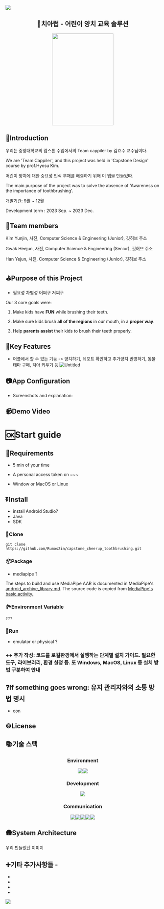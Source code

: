 <img src="https://capsule-render.vercel.app/api?type=wave&color=D7E9FF&height=300&section=header&text=Cheer-Up%20&fontSize=90&fontColor=489BF9" />

<div align="center">

## 🦷치아럽 - 어린이 양치 교육 솔루션

<img src="https://github.com/RumosZin/capstone_cheerup_toothbrushing/assets/80732503/702dd54e-dff5-4c39-a9e0-379aa7f12a8d" width="200" height="300">

</div>

## 🧐Introduction

우리는 중앙대학교의 캡스톤 수업에서의 Team cappiler by 김효수 교수님이다.

We are 'Team.Cappiler', and this project was held in 'Capstone Design' course by prof.Hyosu Kim.

어린이 양치에 대한 중요성 인식 부재를 해결하기 위해 이 앱을 만들었따.

The main purpose of the project was to solve the absence of 'Awareness on the importance of toothbrushing'.

개발기간: 9월 ~ 12월

Development term : 2023 Sep. ~ 2023 Dec.



## 👥Team members

Kim Yunjin, 사진, Computer Science & Engineering (Junior), 깃허브 주소

Gwak Heejun, 사진, Computer Science & Engineering (Senior), 깃허브 주소

Han Yejun, 사진, Computer Science & Engineering (Junior), 깃허브 주소



## ⛳Purpose of this Project

- 필요성 차별성 어쩌구 저쩌구 

Our 3 core goals were:

1. Make kids have **FUN** while brushing their teeth.

2. Make sure kids brush **all of the regions** in our mouth, in a **proper way**.

3. Help **parents assist** their kids to brush their teeth properly.



## 🔑Key Features

- 어플에서 할 수 있는 기능 -> 양치하기, 레포트 확인하고 추가양치 반영하기, 동물 테마 구매, 치아 키우기 등
![Untitled](https://github.com/RumosZin/capstone_cheerup_toothbrushing/assets/81512816/5f2828fc-267c-44d7-ac3f-3976e58029b3)



## 📷App Configuration

- Screenshots and explanation:



## 📹Demo Video




# 🆗Start guide

## 🔻Requirements

- 5 min of your time

- A personal access token on ~~~

- Window or MacOS or Linux


## ⏬Install

- install Android Studio?
- Java
- SDK


### 👬Clone

```
git clone https://github.com/RumosZin/capstone_cheerup_toothbrushing.git
```



### 📦Package

- mediapipe ?

The steps to build and use MediaPipe AAR is documented in MediaPipe's [android_archive_library.md](https://google.github.io/mediapipe/getting_started/android_archive_library.html). The source code is copied from [MediaPipe's basic activity.](https://github.com/google/mediapipe/blob/master/mediapipe/examples/android/src/java/com/google/mediapipe/apps/basic/MainActivity.java)



### 🏞️Environment Variable

```
???
```



### 🏃Run

- emulator or physical ?




### ++ 추가 작성: 코드를 로컬환경에서 실행하는 단계별 설치 가이드. 필요한 도구, 라이브러리, 환경 설정 등. 또 Windows, MacOS, Linux 등 설치 방법 구분하여 안내



## ❓If something goes wrong: 유지 관리자와의 소통 방법 명시

- con


## ©️License



## 📚기술 스택

<div align='center'>

### Environment

<img src="https://img.shields.io/badge/Android Studio-3DDC84?style=for-the-badge&logo=Android&logoColor=white"><img src="https://img.shields.io/badge/github-181717?style=for-the-badge&logo=github&logoColor=white">

### Development

<img src="https://img.shields.io/badge/Java-007396?style=for-the-badge&logo=Java&logoColor=white">

### Communication

<img src="https://img.shields.io/badge/Slack-4A154B?style=for-the-badge&logo=slack&logoColor=white"><img src="https://img.shields.io/badge/Notion-000000?style=for-the-badge&logo=Notion&logoColor=white"><img src="https://img.shields.io/badge/Discord-5865F2?style=for-the-badge&logo=Discord&logoColor=white"><img src="https://img.shields.io/badge/Google Meet-00897B?style=for-the-badge&logo=Google Meet&logoColor=white"><img src="https://img.shields.io/badge/Figma-F24E1E?style=for-the-badge&logo=Figma&logoColor=white">
</div>


## 🛖System Architecture

우리 만들었던 이미지



## ➕기타 추가사항들 - 

-
-
-
-

<img src="https://capsule-render.vercel.app/api?type=wave&color=D7E9FF&height=300&section=footer&fontSize=90" />
